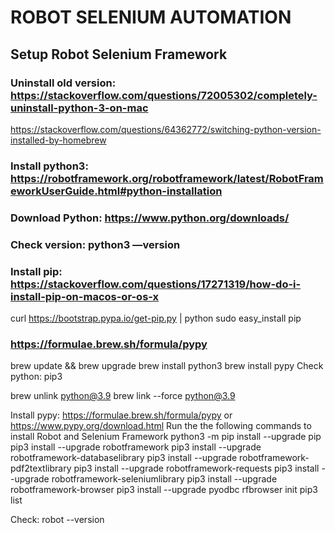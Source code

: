 # ROBOT SELENIUM AUTOMATION
## Setup Robot Selenium Framework
### Uninstall old version: https://stackoverflow.com/questions/72005302/completely-uninstall-python-3-on-mac 
https://stackoverflow.com/questions/64362772/switching-python-version-installed-by-homebrew 
### Install python3: https://robotframework.org/robotframework/latest/RobotFrameworkUserGuide.html#python-installation 
### Download Python: https://www.python.org/downloads/ 
### Check version: python3 —version
### Install pip: https://stackoverflow.com/questions/17271319/how-do-i-install-pip-on-macos-or-os-x 
curl https://bootstrap.pypa.io/get-pip.py | python
sudo easy_install pip

### https://formulae.brew.sh/formula/pypy 
brew update && brew upgrade 
brew install python3
brew install pypy
Check python: pip3

brew unlink python@3.9
brew link --force python@3.9


Install pypy: https://formulae.brew.sh/formula/pypy or  https://www.pypy.org/download.html 
Run the the following commands to install Robot and Selenium Framework
python3 -m pip install --upgrade pip
pip3 install --upgrade robotframework
pip3 install --upgrade robotframework-databaselibrary
pip3 install --upgrade robotframework-pdf2textlibrary
pip3 install --upgrade robotframework-requests
pip3 install --upgrade robotframework-seleniumlibrary
pip3 install --upgrade robotframework-browser
pip3 install --upgrade pyodbc
rfbrowser init
pip3 list

Check:  robot --version